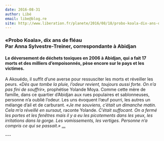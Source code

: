 ```yaml
---
date: 2016-08-31
author: Libé
email: libe@blog.re
site: http://www.liberation.fr/planete/2016/08/18/probo-koala-dix-ans-de-fleau_1473279
---
```


<h3><strong>«Probo Koala», dix ans de fléau</strong><br />
Par Anna Sylvestre-Treiner, correspondante à Abidjan</h3>

<h4>Le déversement de déchets toxiques en 2006 à Abidjan, qui a fait 17 morts et des milliers d’empoisonnés, pèse encore sur le pays et les victimes.</h4>

<p>A Akouédo, il suffit d’une averse pour ressusciter les morts et réveiller les peurs. <em>«Dès que tombe la pluie, l’odeur revient, toujours aussi forte. On n’a pas fini de souffrir»,</em> prophétise Yolande Moya. Comme cette mère de famille, dans ce quartier d’Abidjan aux rues populaires et sablonneuses, personne n’a oublié l’odeur. Les uns évoquent l’œuf pourri, les autres un mélange d’ail et de carburant. <em>«Je me souviens, c’était un dimanche matin. Cela m’a réveillé en sursaut,</em> raconte Yolande. <em>C’était suffocant. On a fermé les portes et les fenêtres mais il y a eu les picotements dans les yeux, les irritations dans la gorge. Les vomissements, les vertiges. Personne n’a compris ce qui se passait.» </em><a href="http://www.liberation.fr/planete/2016/08/18/probo-koala-dix-ans-de-fleau_1473279">…</a></p>
---